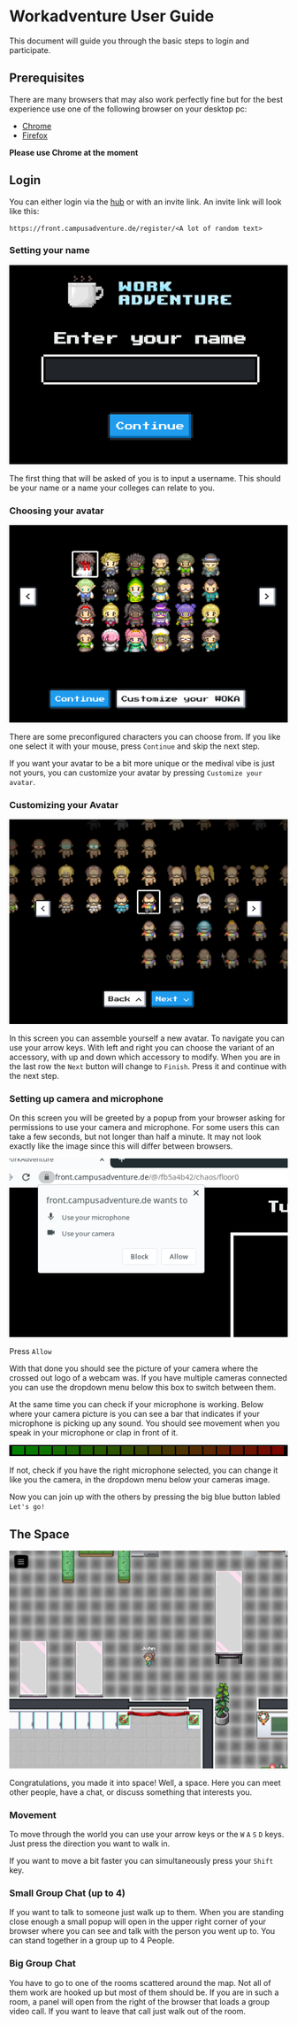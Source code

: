 # Workadventure User Guide

This document will guide you through the basic steps to login and participate.

## Prerequisites

There are many browsers that may also work perfectly fine
but for the best experience use one of the following browser on your desktop pc:

* [Chrome](https://www.google.com/chrome/)
* [Firefox](https://www.mozilla.org/en-US/firefox/new/)

**Please use Chrome at the moment**

## Login

You can either login via the [hub](hub.md) or with an invite link.
An invite link will look like this:

```
https://front.campusadventure.de/register/<A lot of random text>
```

### Setting your name

![Username input mask](img/workadventure/set_name.png)

The first thing that will be asked of you is to input a username.
This should be your name or a name your colleges can relate to you.

### Choosing your avatar

![Avatar selection interface](img/workadventure/set_avatar.png)

There are some preconfigured characters you can choose from. If you like one select it with your mouse, press `Continue` and skip the next step.

If you want your avatar to be a bit more unique or the medival vibe is just not yours, you can customize your avatar by pressing `Customize your avatar`.

### Customizing your Avatar

![Avatar customization interface](img/workadventure/customize_avatar.png)

In this screen you can assemble yourself a new avatar.
To navigate you can use your arrow keys. With left and right you can choose the variant of an accessory, 
with up and down which accessory to modify. When you are in the last row the `Next` button will change to `Finish`.
Press it and continue with the next step.

### Setting up camera and microphone

On this screen you will be greeted by a popup from your browser asking for permissions to use your camera and microphone. For some users this can take a few seconds, but not longer than half a minute. It may not look exactly like the image since this will differ between browsers.

![Camera and microphone permissions popup](img/workadventure/permissions.png)

Press `Allow`

With that done you should see the picture of your camera where the crossed out logo of a webcam was. If you have multiple cameras connected you can use the dropdown menu below this box to switch between them.

At the same time you can check if your microphone is working. Below where your camera picture is you can see a bar that indicates if your microphone is picking up any sound. You should see movement when you speak in your microphone or clap in front of it.

![Microphone indicator bar](img/workadventure/indicator_bar.png)

If not, check if you have the right microphone selected, you can change it like you the camera, in the dropdown menu below your cameras image.

Now you can join up with the others by pressing the big blue button labled `Let's go!`

## The Space

![Picture of player in a world](img/workadventure/start_world.png)

Congratulations, you made it into space! Well, a space. Here you can meet other people, have a chat, or discuss something that interests you.

### Movement

To move through the world you can use your arrow keys or the `W` `A` `S` `D` keys.
Just press the direction you want to walk in.

If you want to move a bit faster you can simultaneously press your `Shift` key.

### Small Group Chat (up to 4)

If you want to talk to someone just walk up to them.
When you are standing close enough a small popup will open in the upper right corner of your browser where you can see
and talk with the person you went up to. You can stand together in a group up to 4 People.

### Big Group Chat

You have to go to one of the rooms scattered around the map. Not all of them work are hooked up
but most of them should be. If you are in such a room, a panel will open from the right of the
browser that loads a group video call. If you want to leave that call just walk out of the room.
